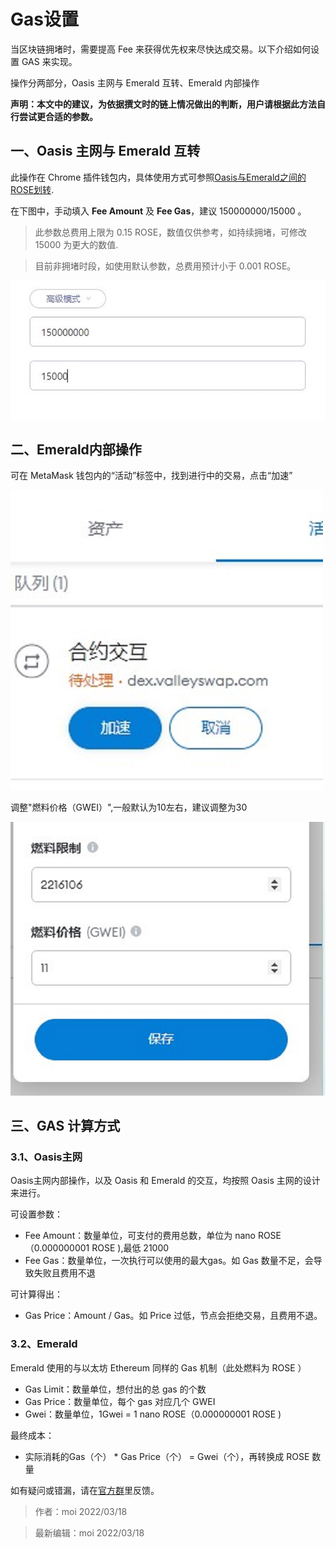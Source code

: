 # Gas设置

当区块链拥堵时，需要提高 Fee 来获得优先权来尽快达成交易。以下介绍如何设置 GAS 来实现。

操作分两部分，Oasis 主网与 Emerald 互转、Emerald 内部操作

**声明：本文中的建议，为依据撰文时的链上情况做出的判断，用户请根据此方法自行尝试更合适的参数。**

## 一、Oasis 主网与 Emerald 互转

此操作在 Chrome 插件钱包内，具体使用方式可参照[Oasis与Emerald之间的ROSE划转](dev-oasis-china/dev_support/Oasis与Emerald之间的ROSE划转/Oasis与Emerald之间的ROSE划转.md).

在下图中，手动填入 **Fee Amount** 及 **Fee Gas**，建议 150000000/15000 。

> 此参数总费用上限为 0.15 ROSE，数值仅供参考，如持续拥堵，可修改 15000 为更大的数值.

> 目前非拥堵时段，如使用默认参数，总费用预计小于 0.001 ROSE。

![](Gas_1.jpg)

## 二、Emerald内部操作

可在 MetaMask 钱包内的“活动”标签中，找到进行中的交易，点击“加速”

![](Gas_3.jpg)

调整"燃料价格（GWEI）",一般默认为10左右，建议调整为30

![](Gas_2.jpg)

## 三、GAS 计算方式

### 3.1、Oasis主网

Oasis主网内部操作，以及 Oasis 和 Emerald 的交互，均按照 Oasis 主网的设计来进行。

可设置参数：

- Fee Amount：数量单位，可支付的费用总数，单位为 nano ROSE（0.000000001 ROSE ),最低 21000
- Fee Gas：数量单位，一次执行可以使用的最大gas。如 Gas 数量不足，会导致失败且费用不退

可计算得出：

- Gas Price：Amount / Gas。如 Price 过低，节点会拒绝交易，且费用不退。

### 3.2、Emerald

Emerald 使用的与以太坊 Ethereum 同样的 Gas 机制（此处燃料为 ROSE ）

- Gas Limit：数量单位，想付出的总 gas 的个数
- Gas Price：数量单位，每个 gas 对应几个 GWEI
- Gwei：数量单位，1Gwei = 1 nano ROSE（0.000000001 ROSE )

最终成本：

- 实际消耗的Gas（个） * Gas Price（个） = Gwei（个），再转换成 ROSE 数量

如有疑问或错漏，请在[官方群](https://t.me/oasisnetworkchina)里反馈。
  > 作者：moi 2022/03/18

  > 最新编辑：moi 2022/03/18